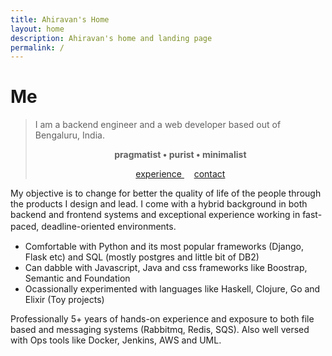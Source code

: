 ```yaml
---
title: Ahiravan's Home
layout: home
description: Ahiravan's home and landing page
permalink: /
---
```



# Me

<blockquote>
<div id="typed-strings">
  <span>
  	<p>I am a backend engineer and a web developer based out of Bengaluru, India.</p> 
  	<p align="center" style="font-weight:bold;" id="typed2"> pragmatist • purist • minimalist </p>
  	<p align="center" >
  		<a href="{{ "/work" }}" class="has-text-centered more"> experience </a> 
  		<span> 	&nbsp; &nbsp; </span>
  		<a href="{{ "/more" }}" class="has-text-centered more"> contact </a>
  	</p>
  </span>
</div>
<div id="typed"></div>
</blockquote>



My objective is to change for better the quality of life of the people through the products I design and lead. I come with a hybrid background in both backend and frontend systems and exceptional experience working in fast-paced, deadline-oriented environments.  　
* Comfortable with Python and its most popular frameworks (Django, Flask etc) and SQL (mostly postgres and little bit of DB2)
* Can dabble with Javascript, Java and css frameworks like Boostrap, Semantic and Foundation
* Ocassionally experimented with languages like Haskell, Clojure, Go and Elixir (Toy projects)


Professionally 5+ years of hands-on experience and exposure to both file based and messaging systems (Rabbitmq, Redis, SQS). Also well versed with Ops tools like Docker, Jenkins, AWS and UML.
